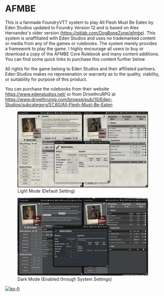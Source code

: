 # AFMBE

This is a fanmade FoundryVTT system to play All Flesh Must Be Eaten by Eden Studios updated to Foundry Version 12 and is based on Alex Hernandez's older version (https://gitlab.com/DogBoneZone/afmbe). This system is unaffiliated with Eden Studios and uses no trademarked content or media from any of the games or rulebooks. The system 
merely provides a framework to play the game. I highly encourage all users to buy or download a copy of the AFMBE Core Rulebook and many content additions. You can find some quick links to purchase this content further below.

All rights for the game belong to Eden Studios and their affiliated partners. Eden Studios makes no represenation or warranty as to the quality, viability, or suitability for purpose of this product.

You can purchase the rulebooks from their website https://www.edenstudios.net/ or from DrivethruRPG at https://www.drivethrurpg.com/browse/pub/10/Eden-Studios/subcategory/57_60/All-Flesh-Must-Be-Eaten

<figure>
    <img src="images/afmbe-light-mode.png">
    <figcaption>Light Mode (Default Setting)</figcaption>
</figure>

<figure>
    <img src="images/afmbe-dark-mode.png">
    <figcaption>Dark Mode (Enabled through System Settings)</figcaption>
</figure>

[![ko-fi](https://ko-fi.com/img/githubbutton_sm.svg)](https://ko-fi.com/B0B15MGC4)